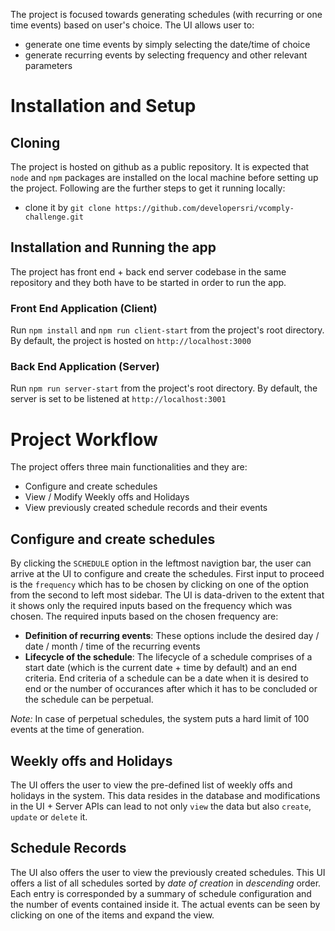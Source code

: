 The project is focused towards generating schedules (with recurring or one time events) based on user's choice. The UI allows user to:
- generate one time events by simply selecting the date/time of choice
- generate recurring events by selecting frequency and other relevant parameters

# Installation and Setup

## Cloning

The project is hosted on github as a public repository. It is expected that `node` and `npm` packages are installed on the local machine before setting up the project. Following are the further steps to get it running locally:

- clone it by `git clone https://github.com/developersri/vcomply-challenge.git`

## Installation and Running the app

The project has front end + back end server codebase in the same repository and they both have to be started in order to run the app.

### Front End Application (Client)

Run `npm install` and `npm run client-start` from the project's root directory. By default, the project is hosted on `http://localhost:3000`

### Back End Application (Server)

Run `npm run server-start` from the project's root directory. By default, the server is set to be listened at `http://localhost:3001`

# Project Workflow

The project offers three main functionalities and they are:
- Configure and create schedules
- View / Modify Weekly offs and Holidays
- View previously created schedule records and their events

## Configure and create schedules

By clicking the `SCHEDULE` option in the leftmost navigtion bar, the user can arrive at the UI to configure and create the schedules. First input to proceed is the `frequency` which has to be chosen by clicking on one of the option from the second to left most sidebar. The UI is data-driven to the extent that it shows only the required inputs based on the frequency which was chosen. The required inputs based on the chosen frequency are:

- **Definition of recurring events**: These options include the desired day / date / month / time of the recurring events
- **Lifecycle of the schedule**: The lifecycle of a schedule comprises of a start date (which is the current date + time by default) and an end criteria. End criteria of a schedule can be a date when it is desired to end or the number of occurances after which it has to be concluded or the schedule can be perpetual.

_Note:_ In case of perpetual schedules, the system puts a hard limit of 100 events at the time of generation.

## Weekly offs and Holidays

The UI offers the user to view the pre-defined list of weekly offs and holidays in the system. This data resides in the database and modifications in the UI + Server APIs can lead to not only `view` the data but also `create`, `update` or `delete` it.

## Schedule Records

The UI also offers the user to view the previously created schedules. This UI offers a list of all schedules sorted by _date of creation_ in _descending_ order. Each entry is corresponded by a summary of schedule configuration and the number of events contained inside it. The actual events can be seen by clicking on one of the items and expand the view.